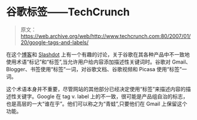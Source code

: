 # 谷歌标签——TechCrunch

> 原文：<https://web.archive.org/web/http://www.techcrunch.com:80/2007/01/20/google-tags-and-labels/>

在这个[博客](https://web.archive.org/web/20211024090426/http://egyptsoftware.blogspot.com/2007/01/labels-or-tags.html)和 [Slashdot](https://web.archive.org/web/20211024090426/http://slashdot.org/article.pl?sid=07/01/20/145237&from=rss) 上有一个有趣的讨论，关于谷歌在其各种产品中不一致地使用术语“标记”和“标签”,当允许用户给内容添加描述性关键词时。谷歌对 Gmail、Blogger、书签使用“标签”一词，对谷歌文档、谷歌视频和 Picasa 使用“标签”一词。

这个术语本身并不重要，尽管网站的其他部分已经决定使用“标签”来描述内容的描述性关键字。Google 在 tag v. label 上的不一致，很可能是产品组自治的标志，也是高层的一大“谁在乎”。他们可以称之为“青蛙”,只要他们在 Gmail 上保留这个功能。